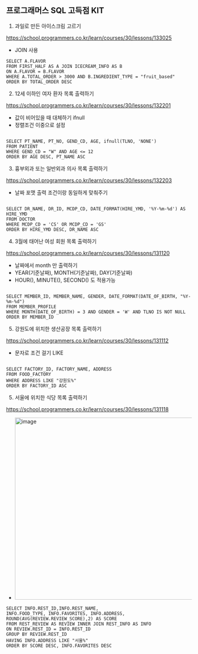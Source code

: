 ## 프로그래머스 SQL 고득점 KIT


1. 과일로 만든 아이스크림 고르기 

https://school.programmers.co.kr/learn/courses/30/lessons/133025

- JOIN 사용
```MySQL
SELECT A.FLAVOR 
FROM FIRST_HALF AS A JOIN ICECREAM_INFO AS B
ON A.FLAVOR = B.FLAVOR
WHERE A.TOTAL_ORDER > 3000 AND B.INGREDIENT_TYPE = "fruit_based"
ORDER BY TOTAL_ORDER DESC
```

2. 12세 이하인 여자 환자 목록 출력하기

https://school.programmers.co.kr/learn/courses/30/lessons/132201

- 값이 비어있을 때 대체하기 ifnull
- 정렬조건 이중으로 설정


```MySQL

SELECT PT_NAME, PT_NO, GEND_CD, AGE, ifnull(TLNO, 'NONE')
FROM PATIENT
WHERE GEND_CD = "W" AND AGE <= 12
ORDER BY AGE DESC, PT_NAME ASC

```

3. 흉부외과 또는 일반외과 의사 목록 출력하기

https://school.programmers.co.kr/learn/courses/30/lessons/132203

- 날짜 포맷 출력 조건이랑 동일하게 맞춰주기 

```MySQL

SELECT DR_NAME, DR_ID, MCDP_CD, DATE_FORMAT(HIRE_YMD, '%Y-%m-%d') AS HIRE_YMD
FROM DOCTOR
WHERE MCDP_CD = 'CS' OR MCDP_CD = 'GS'
ORDER BY HIRE_YMD DESC, DR_NAME ASC

```


4. 3월에 태어난 여성 회원 목록 출력하기

https://school.programmers.co.kr/learn/courses/30/lessons/131120

- 날짜에서 month 만 출력하기 
- YEAR(기준날짜), MONTH(기준날짜), DAY(기준날짜) 
- HOUR(), MINUTE(), SECOND() 도 적용가능 

```MySQL

SELECT MEMBER_ID, MEMBER_NAME, GENDER, DATE_FORMAT(DATE_OF_BIRTH, "%Y-%m-%d")
FROM MEMBER_PROFILE
WHERE MONTH(DATE_OF_BIRTH) = 3 AND GENDER = 'W' AND TLNO IS NOT NULL
ORDER BY MEMBER_ID
```


5. 강원도에 위치한 생산공장 목록 출력하기

https://school.programmers.co.kr/learn/courses/30/lessons/131112

- 문자로 조건 걸기 LIKE 

```MySQL

SELECT FACTORY_ID, FACTORY_NAME, ADDRESS
FROM FOOD_FACTORY
WHERE ADDRESS LIKE "강원도%"
ORDER BY FACTORY_ID ASC

```


5. 서울에 위치한 식당 목록 출력하기

https://school.programmers.co.kr/learn/courses/30/lessons/131118

- <img width="493" alt="image" src="https://user-images.githubusercontent.com/81313960/198549094-a8273e58-ab65-477b-b321-a56bbef95ac6.png">



```MySQL
SELECT INFO.REST_ID,INFO.REST_NAME,
INFO.FOOD_TYPE, INFO.FAVORITES, INFO.ADDRESS, 
ROUND(AVG(REVIEW.REVIEW_SCORE),2) AS SCORE
FROM REST_REVIEW AS REVIEW INNER JOIN REST_INFO AS INFO
ON REVIEW.REST_ID = INFO.REST_ID
GROUP BY REVIEW.REST_ID
HAVING INFO.ADDRESS LIKE "서울%"
ORDER BY SCORE DESC, INFO.FAVORITES DESC

```
